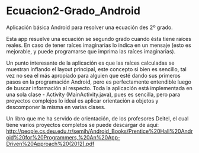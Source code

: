 # Ecuacion2-Grado_Android
Aplicación básica Android para resolver una ecuación des 2º grado.

Esta app resuelve una ecuación se segundo grado cuando ésta tiene raíces reales. En caso de tener raíces imaginarias lo indica en 
un mensaje (esto es mejorable, y puede programarse que imprima las raíces imaginarias).

Un punto interesante de la aplicación es que las raíces calculadas se muestran inflando el layout principal, este concepto
si bien es sencillo, tal vez no sea el más apropiado para alguien que esté dando sus primeros pasos en la programación
Android, pero es perfectamente entendible luego de buscar información al respecto.
Toda la aplicación está implementada en una sola clase - Activity (MainActivity.java), pues es sencilla, pero para proyectos 
complejos lo ideal es aplicar orientación a objetos y descomponer la misma en varias clases.

Un libro que me ha servido de orientación, de los profesores Deitel, el cual tiene varios proyectos completos se puede 
descargar de aquí:
http://people.cs.deu.edu.tr/semih/Android_Books/Prentice%20Hall%20Android%20for%20Programmers,%20An%20App-Driven%20Approach%20(2012).pdf﻿
